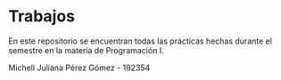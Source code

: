 # Trabajos
En este repositorio se encuentran todas las prácticas hechas durante el semestre en la materia de Programación I.

Michell Juliana Pérez Gómez - 192354
